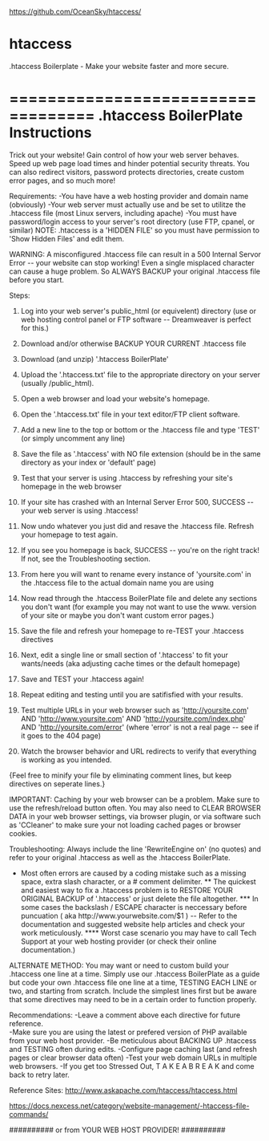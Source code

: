 https://github.com/OceanSky/htaccess/
# htaccess
.htaccess Boilerplate - Make your website faster and more secure.

===================================
.htaccess BoilerPlate Instructions
===================================

Trick out your website!  Gain control of how your web server behaves.  Speed up web page load times and hinder potential security threats.  You can also redirect visitors, password protects directories, create custom error pages, and so much more!

Requirements:
-You have have a web hosting provider and domain name (obviously)
-Your web server must actually use and be set to utilitze the .htaccess file (most Linux servers, including apache)
-You must have password/login access to your server's root directory (use FTP, cpanel, or similar)
NOTE:  .htaccess is a 'HIDDEN FILE' so you must have permission to 'Show Hidden Files' and edit them.

WARNING:
A misconfigured .htaccess file can result in a 500 Internal Servor Error -- your website can stop working!
Even a single misplaced character can cause a huge problem.  So ALWAYS BACKUP your original .htaccess file before you start.  

Steps:
1. Log into your web server's public_html (or equivelent) directory (use or web hosting control panel or FTP software -- Dreamweaver is perfect for this.)
2. Download and/or otherwise BACKUP YOUR CURRENT .htaccess file
3. Download (and unzip) '.htaccess BoilerPlate'
4. Upload the '.htaccess.txt' file to the appropriate directory on your server (usually /public_html).
5. Open a web browser and load your website's homepage.
6. Open the '.htaccess.txt' file in your text editor/FTP client software.
7. Add a new line to the top or bottom or the .htaccess file and type 'TEST' (or simply uncomment any line)
8. Save the file as '.htaccess' with NO file extension (should be in the same directory as your index or 'default' page)
9. Test that your server is using .htaccess by refreshing your site's homepage in the web browser
10. If your site has crashed with an Internal Server Error 500, SUCCESS -- your web server is using .htaccess!
11. Now undo whatever you just did and resave the .htaccess file.  Refresh your homepage to test again.
12. If you see you homepage is back, SUCCESS -- you're on the right track!  If not, see the Troubleshooting section.
13. From here you will want to rename every instance of 'yoursite.com' in the .htaccess file to the actual domain name you are using
14. Now read through the .htaccess BoilerPlate file and delete any sections you don't want (for example you may not want to use the www. version of your site or maybe you don't want custom error pages.)
15. Save the file and refresh your homepage to re-TEST your .htaccess directives
16. Next, edit a single line or small section of '.htaccess' to fit your wants/needs (aka adjusting cache times or the default homepage)
17. Save and TEST your .htaccess again!

18. Repeat editing and testing until you are satifisfied with your results.

19. Test multiple URLs in your web browser such as 'http://yoursite.com' AND 'http://www.yoursite.com' AND 'http://yoursite.com/index.php' AND 'http://yoursite.com/error' (where 'error' is not a real page -- see if it goes to the 404 page)
20. Watch the browser behavior and URL redirects to verify that everything is working as you intended.

{Feel free to minify your file by eliminating comment lines, but keep directives on seperate lines.}

IMPORTANT:
Caching by your web browser can be a problem.  Make sure to use the refresh/reload button often.  You may also need to CLEAR BROWSER DATA in your web browser settings, via browser plugin, or via software such as 'CCleaner' to make sure your not loading cached pages or browser cookies.

Troubleshooting:
Always include the line 'RewriteEngine on' (no quotes) and refer to your original .htaccess as well as the .htaccess BoilerPlate.
* Most often errors are caused by a coding mistake such as a missing space, extra slash character, or a # comment delimiter.
** The quickest and easiest way to fix a .htaccess problem is to RESTORE YOUR ORIGINAL BACKUP of '.htaccess' or just delete the file altogether.
*** In some cases the backslash / ESCAPE character is neccessary before puncuation ( aka http\:\/\/www\.yourwebsite\.com\/$1 ) -- Refer to the documentation and suggested website help articles and check your work meticulously. 
**** Worst case scenario you may have to call Tech Support at your web hosting provider (or check their online documentation.)

ALTERNATE METHOD:
You may want or need to custom build your .htaccess one line at a time.  Simply use our .htaccess BoilerPlate as a guide but code your own .htaccess file one line at a time, TESTING EACH LINE or two, and starting from scratch.  Include the simplest lines first but be aware that some directives may need to be in a certain order to function properly.

Recommendations:
-Leave a comment above each directive for future reference.  
-Make sure you are using the latest or prefered version of PHP available from your web host provider.
-Be meticulous about BACKING UP .htaccess and TESTING often during edits.
-Configure page caching last (and refresh pages or clear browser data often)
-Test your web domain URLs in multiple web browsers.
-If you get too Stressed Out,  T A K E  A  B R E A K  and come back to retry later.

Reference Sites:
http://www.askapache.com/htaccess/htaccess.html

https://docs.nexcess.net/category/website-management/-htaccess-file-commands/

##########  or from YOUR WEB HOST PROVIDER!  ##########



